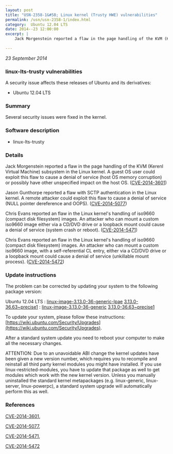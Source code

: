 ```yaml
---
layout: post
title: "USN-2358-1&#58; Linux kernel (Trusty HWE) vulnerabilities"
permalink: /usn/usn-2358-1/index.html
category:  Ubuntu 12.04 LTS
date: 2014--23 12:00:00
excerpt: |
    Jack Morgenstein reported a flaw in the page handling of the KVM (Kerenl Virtual Machine) subsystem in the Linux kernel. A guest OS user could exploit this flaw to cause a denial of service (host OS memory corruption) or possibly have other unspecified impact on the host OS. ([CVE-2014-3601](http://people.ubuntu.com/~ubuntu-security/cve/CVE-2014-3601))
    
--- 
```

 
 

*23 September 2014*

### linux-lts-trusty vulnerabilities

A security issue affects these releases of Ubuntu and its derivatives:

* Ubuntu 12.04 LTS

### Summary

Several security issues were fixed in the kernel. 

### Software description

* linux-lts-trusty 

### Details

Jack Morgenstein reported a flaw in the page handling of the KVM (Kerenl Virtual Machine) subsystem in the Linux kernel. A guest OS user could exploit this flaw to cause a denial of service (host OS memory corruption) or possibly have other unspecified impact on the host OS. ([CVE-2014-3601](http://people.ubuntu.com/~ubuntu-security/cve/CVE-2014-3601))

Jason Gunthorpe reported a flaw with SCTP authentication in the Linux kernel. A remote attacker could exploit this flaw to cause a denial of service (NULL pointer dereference and OOPS). ([CVE-2014-5077](http://people.ubuntu.com/~ubuntu-security/cve/CVE-2014-5077))

Chris Evans reported an flaw in the Linux kernel&#39;s handling of iso9660 (compact disk filesystem) images. An attacker who can mount a custom iso9660 image either via a CD/DVD drive or a loopback mount could cause a denial of service (system crash or reboot). ([CVE-2014-5471](http://people.ubuntu.com/~ubuntu-security/cve/CVE-2014-5471))

Chris Evans reported an flaw in the Linux kernel&#39;s handling of iso9660 (compact disk filesystem) images. An attacker who can mount a custom iso9660 image, with a self-referential CL entry, either via a CD/DVD drive or a loopback mount could cause a denial of service (unkillable mount process). ([CVE-2014-5472](http://people.ubuntu.com/~ubuntu-security/cve/CVE-2014-5472)) 

### Update instructions

The problem can be corrected by updating your system to the following package version:

Ubuntu 12.04 LTS
 : [linux-image-3.13.0-36-generic-lpae](https://launchpad.net/ubuntu/+source/linux-lts-trusty) <span> [3.13.0-36.63~precise1](https://launchpad.net/ubuntu/+source/linux-lts-trusty/3.13.0-36.63~precise1) </span> 
 : [linux-image-3.13.0-36-generic](https://launchpad.net/ubuntu/+source/linux-lts-trusty) <span> [3.13.0-36.63~precise1](https://launchpad.net/ubuntu/+source/linux-lts-trusty/3.13.0-36.63~precise1) </span> 

To update your system, please follow these instructions: [https://wiki.ubuntu.com/Security/Upgrades](https://wiki.ubuntu.com/Security/Upgrades).

After a standard system update you need to reboot your computer to make all the necessary changes.

ATTENTION: Due to an unavoidable ABI change the kernel updates have been given a new version number, which requires you to recompile and reinstall all third party kernel modules you might have installed. If you use linux-restricted-modules, you have to update that package as well to get modules which work with the new kernel version. Unless you manually uninstalled the standard kernel metapackages (e.g. linux-generic, linux-server, linux-powerpc), a standard system upgrade will automatically perform this as well. 

### References

 
 [CVE-2014-3601](http://people.ubuntu.com/~ubuntu-security/cve/CVE-2014-3601), 

 [CVE-2014-5077](http://people.ubuntu.com/~ubuntu-security/cve/CVE-2014-5077), 

 [CVE-2014-5471](http://people.ubuntu.com/~ubuntu-security/cve/CVE-2014-5471), 

 [CVE-2014-5472](http://people.ubuntu.com/~ubuntu-security/cve/CVE-2014-5472)
 

